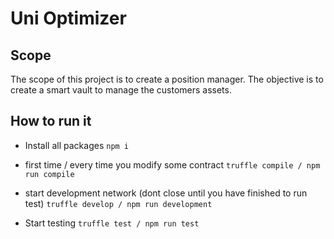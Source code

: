 # Uni Optimizer

## Scope

The scope of this project is to create a position manager.
The objective is to create a smart vault to manage the customers assets.

## How to run it

- Install all packages
`npm i`

- first time / every time you modify some contract
`truffle compile / npm run compile`

- start development network (dont close until you have finished to run test)
`truffle develop / npm run development`


- Start testing
`truffle test / npm run test`

